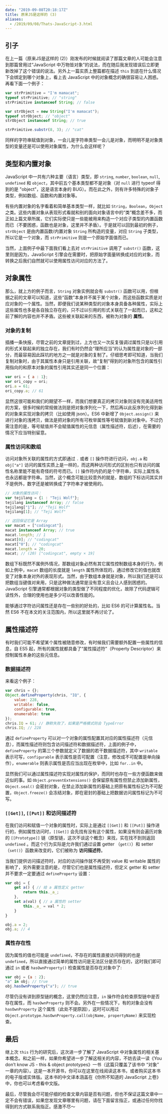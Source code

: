 ```yaml
---
date: "2019-09-08T20:18:17Z"
title: 原来JS是这样的 (3)
aliases:
  - /2019/09/08/Thats-JavaScript-3.html
---
```


## 引子

在上一篇（原来JS是这样的 (2)）刚发布的时候就阅读了那篇文章的人可能会注意到那篇曾用过“JavaScript 中万物皆对象”的说法，而在随后我发现错误后立即更新改掉了这个错误的说法。另外上一篇实质上整篇都在描述 `this` 到底在什么情况下会绑定到哪个对象上，看上去 JavaScript 中的对象概念的确很容易让人困惑。再看下面一个例子：

``` JavaScript
var strPrimitive = "I'm mamacat";
typeof strPrimitive; // "string"
strPrimitive instanceof String; // false

var strObject = new String("I'm mamacat");
typeof strObject; // "object"
strObject instanceof String; // true

strPrimitive.substr(8, 3); // "cat"
```

同样的字符串赋值到对象，一会儿是字符串类型一会儿是对象，而明明不是对象类型的变量还是可以使用对象属性，为什么会这样呢？

## 类型和内置对象

JavaScript 中一共有六种主要（语言）类型，即 `string`, `number`, `boolean`, `null`, `undefined` 和 `object`，其中前五个基本类型都不是对象（对 `null` 进行 typeof 得到的是 "object"，这是语言本身的 BUG）。而在此之外，则有许多特殊的对象子类型，例如数组、函数和内置对象等。

有些内置对象的名字看着和简单基本类型一样，就比如 `String`，`Boolean`，`Object` 之类。这些内置对象从表现形式看就和别的面向对象语言中的“类”概念差不多，而正如上篇文章所属，它们实际使只是一些能被用来构造一个对应子类型的内置函数而已（不要困惑，函数也是对象，这里并不矛盾）。于是就可以回到最初的例子，`strObject` 是由内置函数/内置对象 `String` 所构造的变量，对应 `String` 子类型，所以它是一个对象，而 `strPrimitive` 则是一个原始字面值而已。

当然，上面例子中最下面我们看上去对 `strPrimitive` 调用了 `substr()` 函数，这里则是因为，JavaScript 引擎会在需要时，把原始字面量转换成对应的对象，而转换之后我们自然就可以使用属性访问对应的方法了。

## 对象属性

那么，就上方的例子而言，`String` 对象实例就会有 `substr()` 函数可以用，但根据之前的文章可以知道，这些“函数”本身并不属于某个对象，而这些函数实质是对应对象的一个属性。当然，即便我们说某种类型的对象本身具备各种属性，实际上这些属性也多是各自独立存在的，只不过以引用的形式关联在了一起而已，这和之前了解的内容也并不矛盾。这些被关联起来的东西，被称为对象的 **属性**。

### 对象的复制

插播一条快报，尽管之前的文章提到过，上方也又一次反复强调过属性只是以引用的形式关联起来的独立存在，我们有时仍然会“理所应当”的认为属性是对象的一部分，而最容易因此踩坑的地方之一就是对象的复制了。仔细思考即可知道，当我们复制对象时，由于其属性本身只是引用关联，故“复制”得到的对象所包含的属性引用指向的和原本对象的属性引用其实还是同一个位置：

``` JavaScript
var ori = { a : 1};
var ori_copy = ori;
ori.a = 61;
ori_copy.a; // 61
```

显然这很可能和我们的期望不一样，而我们想要真正的拷贝对象则没有完美适用性的方案，很多时候的常规做法则是把对象序列化一下，然后再以此反序列化得到新的对象来实现对象的拷贝（比如使用 json）。ES6 中新增了 `Object.assign()` 来进行对象的浅拷贝，做法是把对象的所有可枚举属性等号赋值到新对象中。不过仍需注意的是，等号赋值并不会赋值属性的元信息（属性描述符，后述），在需要的情况下应当特别留意。

### 属性访问和数组

访问对象所关联的属性的方式即通过 `.` 或者 `[]` 操作符进行访问，`obj.a` 和 `obj["a"]` 访问的属性实质上是一样的，而这两种访问形式的区别也只有访问的属性名称里能不能有奇怪的符号而已。`[]` 操作符内扔的是个字符串，实际上属性名也永远都是字符串。当然，这个概念可能比较意外的就是，数组的下标访问其实并不是例外，数字还是被转换成了字符串才被使用的。

``` JavaScript
// 对象的属性访问：
var tejilang = {1 : "Teji Wolf"};
tejilang instanceof Array; // false
tejilang["1"]; // "Teji Wolf"
tejilang[1]; // "Teji Wolf"

// 这回保证它是 Array
var macat = ["codingcat"];
macat instanceof Array; // true
macat.length; // 1
macat[0]; // "codingcat"
macat["0"]; // "codingcat"
macat.length = 20;
macat; // (20) ["codingcat", empty × 19]
```

数组下标既然不属例外情况，那数组对象必然有其它属性控制数组本身的行为，例如上例中，`macat` 数组的长度就是 `length` 属性所体现的，通过修改它的值也就改变了对象本身对外的表现形式。当然，由于数组本身就是对象，所以我们还是可以把数组当键值对来用，只是这种做法通常是没有意义且会让人感到困惑的。JavaScript 引擎通常都根据对象的类型做了不同程度的优化，故除了代码逻辑可读性外，合理的使用也是多少可以改善性能的。

能够通过字符访问属性还是存在一些别的好处的，比如 ES6 的可计算属性名。当然 ES6 不在本文的关注范围内，所以这里就不再讨论了。

## 属性描述符

有时我们可能不希望某个属性被随意修改，有时候我们需要额外配置一些属性的信息，自 ES5 起，所有的属性就都具备了“属性描述符”（Property Descriptor）来控制属性本身的这些元信息。

### 数据描述符

来看这个例子：

``` JavaScript
var chris = {};
Object.defineProperty(chris, "IQ", {
	value: 228,
	writable: false,
	configurable: true,
	enumerable: true
});
chris.IQ = 61; // 静默失败了，如果是严格模式则会 TypeError
chris.IQ; // 228
```

通过 `defineProperty` 可以对一个对象的属性配置其对应的属性描述符（元信息），而属性描述符则包含访问描述符和数据描述符，上面的例子中，`defineProperty` 的第三个参数就定义了数据的若干数据描述符，其中 `writable` 表示可写，`configurable` 表示属性是否可配置（注意，修改成不可配置是单向操作），`enumerable` 则表示属性是否应当出现在枚举中，比如 `for..in` 中。

显然我们可以通过属性描述符实现对属性的保护，而同时也存在一些方便函数来做近似的事。如 `Object.preventExtensions()` 会保留原有属性但禁止添加新属性，`Object.seal()` 会密封对象，在禁止添加新属性的基础上把原有属性标记为不可配置，`Object.freeze()` 会冻结对象，即在密封的基础上把数据访问属性标记为不可写。

### `[[Get]]`, `[[Put]]` 和访问描述符

在我们访问和赋值一个对象的属性时，实际上是通过 `[[Get]]` 和 `[[Put]]` 操作进行的，例如属性访问时，`[[Get]]` 会先找有没有这个属性，如果没有则会遍历对象的 `[[Prototype]]` 链（原型链，这次不谈这个概念）来找，实在找不到则返回 `undefined` 。而这个行为实际是允许我们通过设置 getter （`get()`）和 setter （`set()`）函数来改变的，它们被称为 **访问描述符**。

当我们提供访问描述符时，对应的访问操作就不再受到 value 和 writable 属性的影响了，另外需要注意的是，尽管它们也是属性描述符，但定义 getter 和 setter 并不要求一定要通过 `defineProperty` 设置：

``` JavaScript
var obj = {
	get a() { // 给 a 属性定义 getter
		return this._a_;
	},
	set a(val) { // a 属性的 setter
		this._a_ = val * 2;
	}
}

obj.a = 2;
obj.a; // 4
```

### 属性存在性

因为属性的值也可能是 `undefined`，不存在的属性直接访问得到的也是 `undefined`，所以直接通过简单的属性访问是无法区分是否存在的，这时我们即可通过 `in` 或者 `hasOwnProperty()` 检查属性是否存在对象中了:

``` JavaScript
var obj = {a : 2};
"a" in obj; // true
obj.hasOwnProperty("a"); // true
```

尽管仍没有讲到原型链的概念，这里仍然应注意，`in` 操作符会检查原型链中是否存在属性，而 `hasOwnProperty` 则不会。另外在一些情况下，有的对象会没有 `hasOwnProperty` 这个属性（此处不提原因），这时可以用过 `Object.prototype.hasOwnProperty.call(objName, propertyName)` 来实现检查。

## 最后

继上次 `this` 行为的研究后，这次进一步了解了 JavaScript 中对象属性的相关基本概念。和之前一样，如果你希望进一步了解这相关的内容，不妨去读一读《You don’t know JS - this & object prototypes》一书（这篇只覆盖了该书中 “对象” 一章的内容）。这是一本开源书，你可以在这里在线阅读这本书，或者购买这本书的电子版或实体版。这本书的中文译本涵盖在《你所不知道的 JavaScript 上卷》中，你也可以考虑看中文版。

最后，尽管我会尽可能仔细的检查文章内容是否有问题，但也不保证这篇文章中一定不会有错误，如果您发现文章哪里有问题，请在下面留言指正，或通过任何你找得到的方式联系我指正。感激不尽～
